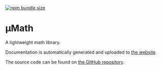 [![npm bundle size](https://img.shields.io/bundlephobia/minzip/@lakuna/ugl?style=for-the-badge)](https://bundlephobia.com/package/@lakuna/ugl)

# μMath

A lightweight math library.

Documentation is automatically generated and uploaded to [the website](https://umath.lakuna.pw/).

The source code can be found on [the GitHub repository](https://github.com/Lakuna/umath).

